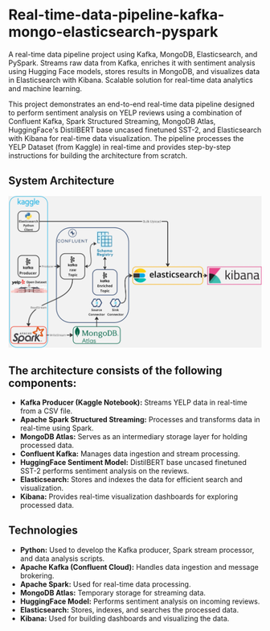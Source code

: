 # Real-time-data-pipeline-kafka-mongo-elasticsearch-pyspark

A real-time  data pipeline project using Kafka, MongoDB, Elasticsearch, and PySpark. Streams raw data from Kafka, enriches it with sentiment analysis using Hugging Face models, stores results in MongoDB, and visualizes data in Elasticsearch with Kibana. Scalable solution for real-time data analytics and machine learning.

This project demonstrates an end-to-end real-time data pipeline designed to perform sentiment analysis on YELP reviews using a combination of Confluent Kafka, Spark Structured Streaming, MongoDB Atlas, HuggingFace's DistilBERT base uncased finetuned SST-2, and Elasticsearch with Kibana for real-time data visualization. The pipeline processes the YELP Dataset (from Kaggle) in real-time and provides step-by-step instructions for building the architecture from scratch.

## System Architecture

![System_architecture.png](final_yelp_overview2.jpg)


## The architecture consists of the following components:

- **Kafka Producer (Kaggle Notebook):** Streams YELP data in real-time from a CSV file.
- **Apache Spark Structured Streaming:** Processes and transforms data in real-time using Spark.
- **MongoDB Atlas:** Serves as an intermediary storage layer for holding processed data.
- **Confluent Kafka:** Manages data ingestion and stream processing.
- **HuggingFace Sentiment Model:** DistilBERT base uncased finetuned SST-2 performs sentiment analysis on the reviews.
- **Elasticsearch:** Stores and indexes the data for efficient search and visualization.
- **Kibana:** Provides real-time visualization dashboards for exploring processed data.


## Technologies

- **Python:** Used to develop the Kafka producer, Spark stream processor, and data analysis scripts.
- **Apache Kafka (Confluent Cloud):** Handles data ingestion and message brokering.
- **Apache Spark:** Used for real-time data processing.
- **MongoDB Atlas:** Temporary storage for streaming data.
- **HuggingFace Model:** Performs sentiment analysis on incoming reviews.
- **Elasticsearch:** Stores, indexes, and searches the processed data.
- **Kibana:** Used for building dashboards and visualizing the data.
